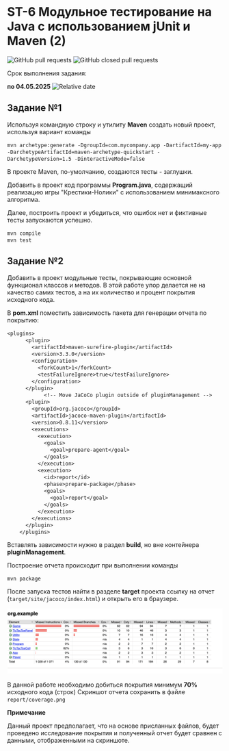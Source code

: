 # ST-6 Модульное тестирование на Java с использованием jUnit и Maven (2)


![GitHub pull requests](https://img.shields.io/github/issues-pr/UNN-CS/ST-6)
![GitHub closed pull requests](https://img.shields.io/github/issues-pr-closed/UNN-CS/ST-6)

Срок выполнения задания:

**по 04.05.2025** ![Relative date](https://img.shields.io/date/1746392400)



## Задание №1

Используя командную строку и утилиту **Maven** создать новый проект, используя вариант команды

```
mvn archetype:generate -DgroupId=com.mycompany.app -DartifactId=my-app -DarchetypeArtifactId=maven-archetype-quickstart -DarchetypeVersion=1.5 -DinteractiveMode=false
```

В проекте Maven, по-умолчанию, создаются тесты - заглушки.

Добавить в проект код программы **Program.java**, содержащий реализацию игры "Крестики-Нолики" с использованием минимаксного алгоритма.

Далее, построить проект и убедиться, что ошибок нет и фиктивные тесты запускаются успешно.

```
mvn compile
mvn test
```

## Задание №2

Добавить в проект модульные тесты, покрывающие основной функционал классов и методов. В этой работе упор делается не на качество самих тестов, а на их количество и процент покрытия исходного кода. 

В **pom.xml** поместить зависимость пакета для генерации отчета по покрытию:

```
<plugins>
      <plugin>
        <artifactId>maven-surefire-plugin</artifactId>
        <version>3.3.0</version>
        <configuration>
          <forkCount>1</forkCount>
          <testFailureIgnore>true</testFailureIgnore>
        </configuration>
      </plugin>
            <!-- Move JaCoCo plugin outside of pluginManagement -->
      <plugin>
        <groupId>org.jacoco</groupId>
        <artifactId>jacoco-maven-plugin</artifactId>
        <version>0.8.11</version>
        <executions>
          <execution>
            <goals>
              <goal>prepare-agent</goal>
            </goals>
          </execution>
          <execution>
            <id>report</id>
            <phase>prepare-package</phase>
            <goals>
              <goal>report</goal>
            </goals>
          </execution>
        </executions>
      </plugin>
    </plugins>
```
Вставлять зависимости нужно в раздел **build**, но вне контейнера **pluginManagement**.

Построение отчета происходит при выполнении команды

```
mvn package
```

После запуска тестов найти в разделе **target** проекта ссылку на отчет (`target/site/jacoco/index.html`) и открыть его в браузере.

![](./images/2.png)


В данной работе необходимо добиться покрытия минимум **70%** исходного кода (строк)
Скриншот отчета сохранить в файле `report/coverage.png` 

**Примечание**

Данный проект предполагает, что на основе присланных файлов, будет проведено исследование покрытия и полученный отчет будет сравнен с данными, отображенными на скриншоте.


